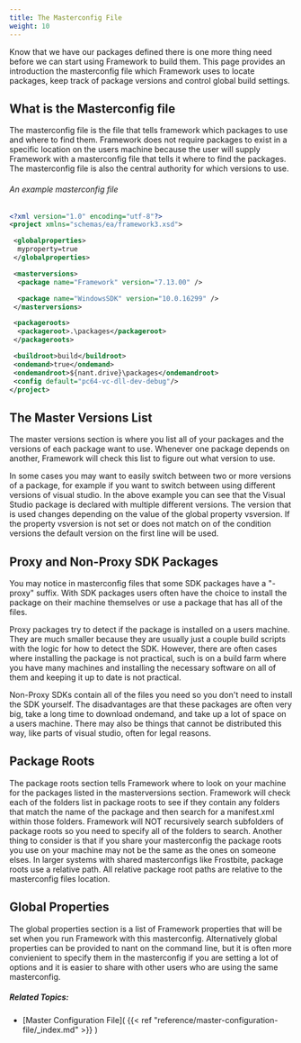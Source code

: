 ```yaml
---
title: The Masterconfig File
weight: 10
---
```


Know that we have our packages defined there is one more thing need before we can start using Framework to build them.
This page provides an introduction the masterconfig file which Framework uses to locate packages, keep track of package versions and control global build settings.

<a name="WhatIsTheMasterconfigFile"></a>
## What is the Masterconfig file ##

The masterconfig file is the file that tells framework which packages to use and where to find them.
Framework does not require packages to exist in a specific location on the users machine because the user will supply Framework with a masterconfig file that tells it where to find the packages.
The masterconfig file is also the central authority for which versions to use.

###### An example masterconfig file ######

```xml
<?xml version="1.0" encoding="utf-8"?>
<project xmlns="schemas/ea/framework3.xsd">

 <globalproperties>
  myproperty=true
 </globalproperties>

 <masterversions>
  <package name="Framework" version="7.13.00" />

  <package name="WindowsSDK" version="10.0.16299" />
 </masterversions>

 <packageroots>
  <packageroot>.\packages</packageroot>
 </packageroots>

 <buildroot>build</buildroot>
 <ondemand>true</ondemand>
 <ondemandroot>${nant.drive}\packages</ondemandroot>
 <config default="pc64-vc-dll-dev-debug"/>
</project>
```
<a name="MasterVersions"></a>
## The Master Versions List ##

The master versions section is where you list all of your packages and the versions of each package want to use.
Whenever one package depends on another, Framework will check this list to figure out what version to use.

In some cases you may want to easily switch between two or more versions of a package, for example if you want to switch between using different versions of visual studio.
In the above example you can see that the Visual Studio package is declared with multiple different versions.
The version that is used changes depending on the value of the global property vsversion.
If the property vsversion is not set or does not match on of the condition versions the default version on the first line will be used.

<a name="ProxyPackages"></a>
## Proxy and Non-Proxy SDK Packages ##

You may notice in masterconfig files that some SDK packages have a &quot;-proxy&quot; suffix.
With SDK packages users often have the choice to install the package on their machine themselves or use a package that has all of the files.

Proxy packages try to detect if the package is installed on a users machine.
They are much smaller because they are usually just a couple build scripts with the logic for how to detect the SDK.
However, there are often cases where installing the package is not practical, such is on a build farm
where you have many machines and installing the necessary software on all of them and keeping it up to date is not practical.

Non-Proxy SDKs contain all of the files you need so you don&#39;t need to install the SDK yourself.
The disadvantages are that these packages are often very big, take a long time to download ondemand, and take up a lot of space on a users machine.
There may also be things that cannot be distributed this way, like parts of visual studio, often for legal reasons.

<a name="PackageRoots"></a>
## Package Roots ##

The package roots section tells Framework where to look on your machine for the packages listed in the masterversions section.
Framework will check each of the folders list in package roots to see if they contain any folders that match the name of the package and then search for a manifest.xml within those folders.
Framework will NOT recursively search subfolders of package roots so you need to specify all of the folders to search.
Another thing to consider is that if you share your masterconfig the package roots you use on your machine may not be the same as the ones on someone elses.
In larger systems with shared masterconfigs like Frostbite, package roots use a relative path.
All relative package root paths are relative to the masterconfig files location.

<a name="GlobalProperties"></a>
## Global Properties ##

The global properties section is a list of Framework properties that will be set when you run Framework with this masterconfig.
Alternatively global properties can be provided to nant on the command line, but it is often more convienient to specify
them in the masterconfig if you are setting a lot of options and it is easier to share with other users who are using the same masterconfig.


##### Related Topics: #####
-  [Master Configuration File]( {{< ref "reference/master-configuration-file/_index.md" >}} ) 
